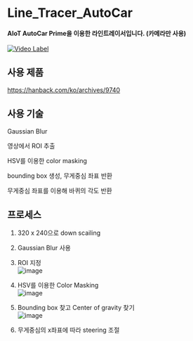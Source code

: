 # Line_Tracer_AutoCar
<b>AIoT AutoCar Prime을 이용한 라인트레이서입니다. (카메라만 사용)</b> <br><br>
[![Video Label](http://img.youtube.com/vi/OqTPGbrp2nU/0.jpg)](https://youtu.be/OqTPGbrp2nU)

## 사용 제품
https://hanback.com/ko/archives/9740

## 사용 기술
Gaussian Blur

영상에서 ROI 추출

HSV를 이용한 color masking

bounding box 생성, 무게중심 좌표 반환 

무게중심 좌표를 이용해 바퀴의 각도 반환

## 프로세스
1. 320 x 240으로 down scailing
2. Gaussian Blur 사용
3. ROI 지정 <br>
![image](https://github.com/woodong11/Line_Tracer_AutoCar/assets/91379630/7a2554ba-acc6-4112-a942-c975cc1dbe7a)
4. HSV를 이용한 Color Masking <br>
![image](https://github.com/woodong11/Line_Tracer_AutoCar/assets/91379630/8383dde9-cbe7-45cb-9e6c-4c2313ecbaa6)

5. Bounding box 찾고 Center of gravity 찾기 <br>
![image](https://github.com/woodong11/Line_Tracer_AutoCar/assets/91379630/fe1354ed-3c69-412a-9fea-e4344863b6e9)

6. 무게중심의 x좌표에 따라 steering 조절








